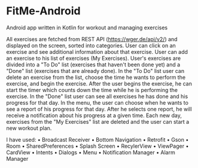 # FitMe-Android
Android app written in Kotlin for workout and managing exercises

All exercises are fetched from REST API (https://wger.de/api/v2/) and displayed on the screen, sorted into categories.
User can click on an exercise and see additional information about that exercise.
User can add an exercise to his list of exercises (My Exercises).
User's exercises are divided into a "To Do" list (exercises that haven't been done yet) and a "Done" list (exercises that are already done).
In the "To Do" list user can delete an exercise from the list, choose the time he wants to perform the exercise, and begin the exercise.
After the user begins the exercise, he can start the timer which counts down the time while he is performing the exercise.
In the "Done" list user can see all exercises he has done and his progress for that day.
In the menu, the user can choose when he wants to see a report of his progress for that day. After he selects one report, he will
receive a notification about his progress at a given time.
Each new day, exercises from the "My Exercises" list are deleted and the user can start a new workout plan.

I have used:
•	Broadcast Receiver
•	Bottom Navigation
•	Retrofit 
•	Gson
•	Room
•	SharedPreferences
•	Splash Screen
•	RecylerView
•	ViewPager
•	CardView
•	Intents
•	Dialogs
•	Menu
•	Notification Manager
•	Alarm Manager


